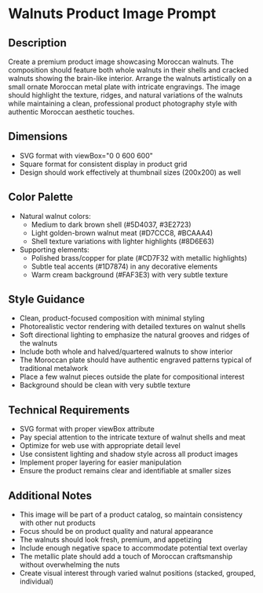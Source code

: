 # Walnuts Product Image Prompt

## Description
Create a premium product image showcasing Moroccan walnuts. The composition should feature both whole walnuts in their shells and cracked walnuts showing the brain-like interior. Arrange the walnuts artistically on a small ornate Moroccan metal plate with intricate engravings. The image should highlight the texture, ridges, and natural variations of the walnuts while maintaining a clean, professional product photography style with authentic Moroccan aesthetic touches.

## Dimensions
- SVG format with viewBox="0 0 600 600"
- Square format for consistent display in product grid
- Design should work effectively at thumbnail sizes (200x200) as well

## Color Palette
- Natural walnut colors:
  - Medium to dark brown shell (#5D4037, #3E2723)
  - Light golden-brown walnut meat (#D7CCC8, #BCAAA4)
  - Shell texture variations with lighter highlights (#8D6E63)
- Supporting elements:
  - Polished brass/copper for plate (#CD7F32 with metallic highlights)
  - Subtle teal accents (#1D7874) in any decorative elements
  - Warm cream background (#FAF3E3) with very subtle texture

## Style Guidance
- Clean, product-focused composition with minimal styling
- Photorealistic vector rendering with detailed textures on walnut shells
- Soft directional lighting to emphasize the natural grooves and ridges of the walnuts
- Include both whole and halved/quartered walnuts to show interior
- The Moroccan plate should have authentic engraved patterns typical of traditional metalwork
- Place a few walnut pieces outside the plate for compositional interest
- Background should be clean with very subtle texture

## Technical Requirements
- SVG format with proper viewBox attribute
- Pay special attention to the intricate texture of walnut shells and meat
- Optimize for web use with appropriate detail level
- Use consistent lighting and shadow style across all product images
- Implement proper layering for easier manipulation
- Ensure the product remains clear and identifiable at smaller sizes

## Additional Notes
- This image will be part of a product catalog, so maintain consistency with other nut products
- Focus should be on product quality and natural appearance
- The walnuts should look fresh, premium, and appetizing
- Include enough negative space to accommodate potential text overlay
- The metallic plate should add a touch of Moroccan craftsmanship without overwhelming the nuts
- Create visual interest through varied walnut positions (stacked, grouped, individual)
